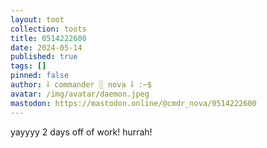 ```yaml
---
layout: toot
collection: toots
title: 0514222600
date: 2024-05-14
published: true
tags: []
pinned: false
author: ⸸ commander ░ nova ⸸ :~$
avatar: /img/avatar/daemon.jpeg
mastodon: https://mastodon.online/@cmdr_nova/0514222600
---
```


yayyyy 2 days off of work! hurrah!
